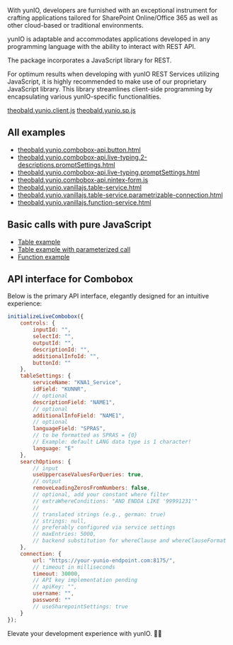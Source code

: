 With yunIO, developers are furnished with an exceptional instrument for crafting applications tailored for SharePoint Online/Office 365 as well as other cloud-based or traditional environments.

yunIO is adaptable and accommodates applications developed in any programming language with the ability to interact with REST API.

The package incorporates a JavaScript library for REST.

For optimum results when developing with yunIO REST Services utilizing JavaScript, it is highly recommended to make use of our proprietary JavaScript library. This library streamlines client-side programming by encapsulating various yunIO-specific functionalities.

[theobald.yunio.client.js](../../assets/files/yunio/dist/theobald.yunio.client.js) [theobald.yunio.sp.js](../../assets/files/yunio/dist/theobald.yunio.sp.js)

## All examples

- [theobald.yunio.combobox-api.button.html](../../assets/files/yunio/examples/theobald.yunio.combobox-api.button.html)
- [theobald.yunio.combobox-api.live-typing.2-descriptions.promptSettings.html](../../assets/files/yunio/examples/theobald.yunio.combobox-api.live-typing.2-descriptions.promptSettings.html)
- [theobald.yunio.combobox-api.live-typing.promptSettings.html](../../assets/files/yunio/examples/theobald.yunio.combobox-api.live-typing.promptSettings.html)
- [theobald.yunio.combobox-api.nintex-form.js](../../assets/files/yunio/examples/theobald.yunio.combobox-api.nintex-form.js)
- [theobald.yunio.vanillajs.table-service.html](../../assets/files/yunio/examples/theobald.yunio.vanillajs.table-service.html)
- [theobald.yunio.vanillajs.table-service.parametrizable-connection.html](../../assets/files/yunio/examples/theobald.yunio.vanillajs.table-service.parametrizable-connection.html)
- [theobald.yunio.vanillajs.function-service.html](../../assets/files/yunio/examples/theobald.yunio.vanillajs.function-service.html)

## Basic calls with pure JavaScript

- [Table example](../../assets/files/yunio/examples/theobald.yunio.vanillajs.table-service.html)
- [Table example with parameterized call](../../assets/files/yunio/examples/theobald.yunio.vanillajs.table-service.parametrizable-connection.html)
- [Function example](../../assets/files/yunio/examples/theobald.yunio.vanillajs.function-service.html)

## API interface for Combobox

Below is the primary API interface, elegantly designed for an intuitive experience:

```javascript
initializeLiveCombobox({
    controls: {
        inputId: "",
        selectId: "",
        outputId: "",
        descriptionId: "",
        additionalInfoId: "",
        buttonId: "" 
    },
    tableSettings: { 
        serviceName: "KNA1_Service",
        idField: "KUNNR",
        // optional
        descriptionField: "NAME1",
        // optional
        additionalInfoField: "NAME1",
        // optional
        languageField: "SPRAS",
        // to be formatted as SPRAS = {0}
        // Example: default LANG data type is 1 character!
        language: "E"
    },
    searchOptions: {
        // input
        useUppercaseValuesForQueries: true,
        // output
        removeLeadingZerosFromNumbers: false,
        // optional, add your constant where filter
        // extraWhereConditions: "AND ENDDA LIKE '99991231'"
        //
        // translated strings (e.g., german: true)
        // strings: null,
        // preferably configured via service settings
        // maxEntries: 5000,
        // backend substitution for whereClause and whereClauseFormat
    },
    connection: {
        url: "https://your-yunio-endpoint.com:8175/",
        // timeout in milliseconds
        timeout: 30000,
        // API key implementation pending
        // apiKey: "",
        username: "",
        password: ""
        // useSharepointSettings: true
    }
});

```

Elevate your development experience with yunIO. 🚀💼
